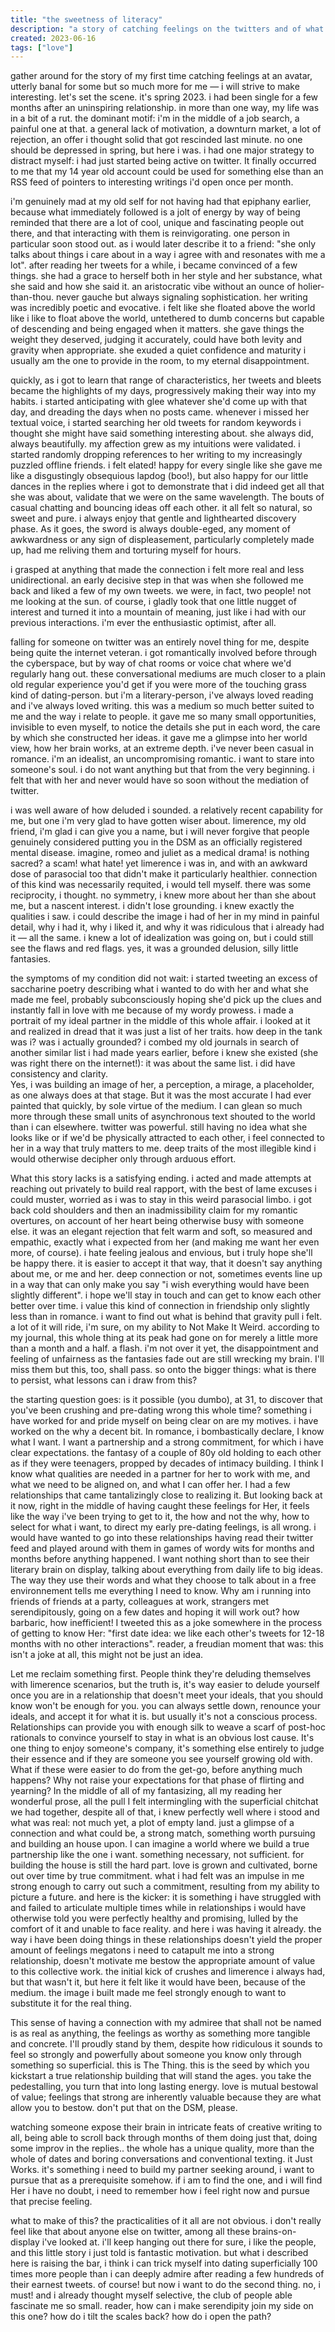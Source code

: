 ```yaml
---
title: "the sweetness of literacy"
description: "a story of catching feelings on the twitters and of what that tells me about romance"
created: 2023-06-16
tags: ["love"]
---
```


gather around for the story of my first time catching feelings at an avatar, utterly banal for some but so much more for me — i will strive to make interesting. let's set the scene. it's spring 2023. i had been single for a few months after an uninspiring relationship. in more than one way, my life was in a bit of a rut. the dominant motif: i'm in the middle of a job search, a painful one at that. a general lack of motivation, a downturn market, a lot of rejection, an offer i thought solid that got rescinded last minute. no one should be depressed in spring, but here i was. i had one major strategy to distract myself: i had just started being active on twitter. It finally occurred to me that my 14 year old account could be used for something else than an RSS feed of pointers to interesting writings i'd open once per month.

i'm genuinely mad at my old self for not having had that epiphany earlier, because what immediately followed is a jolt of energy by way of being reminded that there are a lot of cool, unique and fascinating people out there, and that interacting with them is reinvigorating. one person in particular soon stood out. as i would later describe it to a friend: "she only talks about things i care about in a way i agree with and resonates with me a lot". after reading her tweets for a while, i became convinced of a few things. she had a grace to herself both in her style and her substance, what she said and how she said it. an aristocratic vibe without an ounce of holier-than-thou. never gauche but always signaling sophistication. her writing was incredibly poetic and evocative. i felt like she floated above the world like i like to float above the world, untethered to dumb concerns but capable of descending and being engaged when it matters. she gave things the weight they deserved, judging it accurately, could have both levity and gravity when appropriate. she exuded a quiet confidence and maturity i usually am the one to provide in the room, to my eternal disappointment.

quickly, as i got to learn that range of characteristics, her tweets and bleets became the highlights of my days, progressively making their way into my habits. i started anticipating with glee whatever she'd come up with that day, and dreading the days when no posts came. whenever i missed her textual voice, i started searching her old tweets for random keywords i thought she might have said something interesting about. she always did, always beautifully. my affection grew as my intuitions were validated. i started randomly dropping references to her writing to my increasingly puzzled offline friends. i felt elated! happy for every single like she gave me like a disgustingly obsequious lapdog (boo!), but also happy for our little dances in the replies where i got to demonstrate that i did indeed get all that she was about, validate that we were on the same wavelength. The bouts of casual chatting and bouncing ideas off each other. it all felt so natural, so sweet and pure. i always enjoy that gentle and lighthearted discovery phase.
As it goes, the sword is always double-eged, any moment of awkwardness or any sign of displeasement, particularly completely made up, had me reliving them and torturing myself for hours.

i grasped at anything that made the connection i felt more real and less unidirectional. an early decisive step in that was when she followed me back and liked a few of my own tweets. we were, in fact, two people! not me looking at the sun. of course, i gladly took that one little nugget of interest and turned it into a mountain of meaning, just like i had with our previous interactions. i'm ever the enthusiastic optimist, after all.

falling for someone on twitter was an entirely novel thing for me, despite being quite the internet veteran. i got romantically involved before through the cyberspace, but by way of chat rooms or voice chat where we'd regularly hang out. these conversational mediums are much closer to a plain old regular experience you'd get if you were more of the touching grass kind of dating-person. but i'm a literary-person, i've always loved reading and i've always loved writing.
this was a medium so much better suited to me and the way i relate to people. it gave me so many small opportunities, invisible to even myself, to notice the details she put in each word, the care by which she constructed her ideas. it gave me a glimpse into her world view, how her brain works, at an extreme depth.
i've never been casual in romance. i'm an idealist, an uncompromising romantic. i want to stare into someone's soul. i do not want anything but that from the very beginning. i felt that with her and never would have so soon without the mediation of twitter.

i was well aware of how deluded i sounded. a relatively recent capability for me, but one i'm very glad to have gotten wiser about. limerence, my old friend, i'm glad i can give you a name, but i will never forgive that people genuinely considered putting you in the DSM as an officially registered mental disease. imagine, romeo and juliet as a medical drama! is nothing sacred? a scam! what hate! yet limerence i was in, and with an awkward dose of parasocial too that didn't make it particularly healthier.
connection of this kind was necessarily requited, i would tell myself. there was some reciprocity, i thought. no symmetry, i knew more about her than she about me, but a nascent interest. i didn't lose grounding. i knew exactly the qualities i saw. i could describe the image i had of her in my mind in painful detail, why i had it, why i liked it, and why it was ridiculous that i already had it — all the same. i knew a lot of idealization was going on, but i could still see the flaws and red flags. yes, it was a grounded delusion, silly little fantasies.

the symptoms of my condition did not wait: i started tweeting an excess of saccharine poetry describing what i wanted to do with her and what she made me feel, probably subconsciously hoping she'd pick up the clues and instantly fall in love with me because of my wordy prowess.
i made a portrait of my ideal partner in the middle of this whole affair. i looked at it and realized in dread that it was just a list of her traits. how deep in the tank was i? was i actually grounded? i combed my old journals in search of another similar list i had made years earlier, before i knew she existed (she was right there on the internet!): it was about the same list. i did have consistency and clarity.  
Yes, i was building an image of her, a perception, a mirage, a placeholder, as one always does at that stage. But it was the most accurate I had ever painted that quickly, by sole virtue of the medium. I can glean so much more through these small units of asynchronous text shouted to the world than i can elsewhere. twitter was powerful. still having no idea what she looks like or if we'd be physically attracted to each other, i feel connected to her in a way that truly matters to me. deep traits of the most illegible kind i would otherwise decipher only through arduous effort.

What this story lacks is a satisfying ending. i acted and made attempts at reaching out privately to build real rapport, with the best of lame excuses i could muster, worried as i was to stay in this weird parasocial limbo. i got back cold shoulders and then an inadmissibility claim for my romantic overtures, on account of her heart being otherwise busy with someone else. it was an elegant rejection that felt warm and soft, so measured and empathic, exactly what i expected from her (and making me want her even more, of course).
i hate feeling jealous and envious, but i truly hope she'll be happy there. it is easier to accept it that way, that it doesn't say anything about me, or me and her. deep connection or not, sometimes events line up in a way that can only make you say "i wish everything would have been slightly different". i hope we'll stay in touch and can get to know each other better over time. i value this kind of connection in friendship only slightly less than in romance. i want to find out what is behind that gravity pull i felt. a lot of it will ride, i'm sure, on my ability to Not Make It Weird.
according to my journal, this whole thing at its peak had gone on for merely a little more than a month and a half. a flash. i'm not over it yet, the disappointment and feeling of unfairness as the fantasies fade out are still wrecking my brain. I'll miss them but this, too, shall pass.
so onto the bigger things: what is there to persist, what lessons can i draw from this?

the starting question goes: is it possible (you dumbo), at 31, to discover that you've been crushing and pre-dating wrong this whole time?
something i have worked for and pride myself on being clear on are my motives. i have worked on the why a decent bit. In romance, i bombastically declare, I know what I want. I want a partnership and a strong commitment, for which i have clear expectations. the fantasy of a couple of 80y old holding to each other as if they were teenagers, propped by decades of intimacy building. I think I know what qualities are needed in a partner for her to work with me, and what we need to be aligned on, and what I can offer her. I had a few relationships that came tantalizingly close to realizing it. But looking back at it now, right in the middle of having caught these feelings for Her, it feels like the way i've been trying to get to it, the how and not the why, how to select for what i want, to direct my early pre-dating feelings, is all wrong.
i would have wanted to go into these relationships having read their twitter feed and played around with them in games of wordy wits for months and months before anything happened. I want nothing short than to see their literary brain on display, talking about everything from daily life to big ideas. The way they use their words and what they choose to talk about in a free environnement tells me everything I need to know. Why am i running into friends of friends at a party, colleagues at work, strangers met serendipitously, going on a few dates and hoping it will work out? how barbaric, how inefficient!
I tweeted this as a joke somewhere in the process of getting to know Her: "first date idea: we like each other's tweets for 12-18 months with no other interactions". reader, a freudian moment that was: this isn't a joke at all, this might not be just an idea.

Let me reclaim something first. People think they're deluding themselves with limerence scenarios, but the truth is, it's way easier to delude yourself once you are in a relationship that doesn't meet your ideals, that you should know won't be enough for you. you can always settle down, renounce your ideals, and accept it for what it is. but usually it's not a conscious process. Relationships can provide you with enough silk to weave a scarf of post-hoc rationals to convince yourself to stay in what is an obvious lost cause. It's one thing to enjoy someone's company, it's something else entirely to judge their essence and if they are someone you see yourself growing old with. What if these were easier to do from the get-go, before anything much happens? Why not raise your expectations for that phase of flirting and yearning?
In the middle of all of my fantasizing, all my reading her wonderful prose, all the pull I felt intermingling with the superficial chitchat we had together, despite all of that, i knew perfectly well where i stood and what was real: not much yet, a plot of empty land. just a glimpse of a connection and what could be, a strong match, something worth pursuing and building an house upon. I can imagine a world where we build a true partnership like the one i want. something necessary, not sufficient.
for building the house is still the hard part. love is grown and cultivated, borne out over time by true commitment. what i had felt was an impulse in me strong enough to carry out such a commitment, resulting from my ability to picture a future. and here is the kicker: it is something i have struggled with and failed to articulate multiple times while in relationships i would have otherwise told you were perfectly healthy and promising, lulled by the comfort of it and unable to face reality. and here i was having it already. the way i have been doing things in these relationships doesn't yield the proper amount of feelings megatons i need to catapult me into a strong relationship, doesn't motivate me bestow the appropriate amount of value to this collective work. the initial kick of crushes and limerence i always had, but that wasn't it, but here it felt like it would have been, because of the medium. the image i built made me feel strongly enough to want to substitute it for the real thing.

This sense of having a connection with my admiree that shall not be named is as real as anything, the feelings as worthy as something more tangible and concrete. I'll proudly stand by them, despite how ridiculous it sounds to feel so strongly and powerfully about someone you know only through something so superficial. this is The Thing. this is the seed by which you kickstart a true relationship building that will stand the ages. you take the pedestalling, you turn that into long lasting energy. love is mutual bestowal of value; feelings that strong are inherently valuable because they are what allow you to bestow. don't put that on the DSM, please.

watching someone expose their brain in intricate feats of creative writing to all, being able to scroll back through months of them doing just that, doing some improv in the replies.. the whole has a unique quality, more than the whole of dates and boring conversations and conventional texting. it Just Works. it's something i need to build my partner seeking around, i want to pursue that as a prerequisite somehow. if i am to find the one, and i will find Her i have no doubt, i need to remember how i feel right now and pursue that precise feeling.

what to make of this? the practicalities of it all are not obvious. i don't really feel like that about anyone else on twitter, among all these brains-on-display i've looked at. i'll keep hanging out there for sure, i like the people, and this little story i just told is fantastic motivation. but what i described here is raising the bar, i think i can trick myself into dating superficially 100 times more people than i can deeply admire after reading a few hundreds of their earnest tweets. of course! but now i want to do the second thing. no, i must! and i already thought myself selective, the club of people able fascinate me so small. reader, how can i make serendipity join my side on this one? how do i tilt the scales back? how do i open the path?
